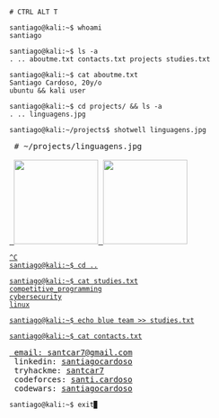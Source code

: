 ```console
# CTRL ALT T

santiago@kali:~$ whoami
santiago

santiago@kali:~$ ls -a
. .. aboutme.txt contacts.txt projects studies.txt
 
santiago@kali:~$ cat aboutme.txt
Santiago Cardoso, 20y/o
ubuntu && kali user

santiago@kali:~$ cd projects/ && ls -a
. .. linguagens.jpg

santiago@kali:~/projects$ shotwell linguagens.jpg
```
<pre>
 # ~/projects/linguagens.jpg
 <a href="https://github.com/santiagocardoso">
 <img height="150em" src="https://github-readme-stats.vercel.app/api/top-langs/?username=santiagocardoso&layout=compact&langs_count=7&theme=tokyonight"/> <img height="150em" src="https://github-readme-stats.vercel.app/api?username=santiagocardoso&show_icons=true&theme=tokyonight&include_all_commits=true&count_private=true"/>
</pre>
 
```console
^C
santiago@kali:~$ cd ..

santiago@kali:~$ cat studies.txt
competitive_programming
cybersecurity
linux

santiago@kali:~$ echo blue team >> studies.txt

santiago@kali:~$ cat contacts.txt
```

<pre>
 email: <a href="mailto:santcar7@gmail.com">santcar7@gmail.com</a>
 linkedin: <a href="https://www.linkedin.com/in/santiagocardoso/" target="_blank">santiagocardoso</a>
 tryhackme: <a href="https://tryhackme.com/p/santcar7/" target="_blank">santcar7</a>
 codeforces: <a href="https://codeforces.com/profile/santi.cardoso/" target="_blank">santi.cardoso</a>
 codewars: <a href="https://www.codewars.com/users/santiagocardoso/" target="_blank">santiagocardoso</a>
</pre>

```console
santiago@kali:~$ exit▉
```
